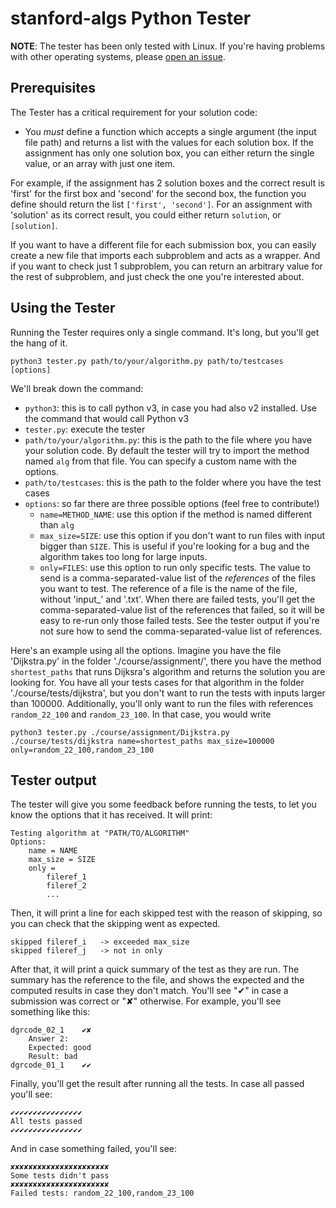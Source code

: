 # stanford-algs Python Tester

**NOTE**: The tester has been only tested with Linux. If you're having problems
with other operating systems, please
[open an issue](https://github.com/beaunus/stanford-algs/issues/new).

## Prerequisites

The Tester has a critical requirement for your solution code:
* You *must* define a function which accepts a single argument (the input file
path) and returns a list with the values for each solution box. If the
assignment has only one solution box, you can either return the single value,
or an array with just one item.

For example, if the assignment has 2 solution boxes and the correct result is
'first' for the first box and 'second' for the second box, the function you
define should return the list `['first', 'second']`. For an assignment with
'solution' as its correct result, you could either return `solution`, or
`[solution]`.

If you want to have a different file for each submission box, you can easily
create a new file that imports each subproblem and acts as a wrapper. And if
you want to check just 1 subproblem, you can return an arbitrary value for the
rest of subproblem, and just check the one you're interested about.


## Using the Tester

Running the Tester requires only a single command.  It's long, but you'll get
the hang of it.

```shell
python3 tester.py path/to/your/algorithm.py path/to/testcases [options]
```

We'll break down the command:

* `python3`: this is to call python v3, in case you had also v2 installed.
Use the command that would call Python v3
* `tester.py`: execute the tester
* `path/to/your/algorithm.py`: this is the path to the file where you have
your solution code. By default the tester will try to import the method named
`alg` from that file. You can specify a custom name with the options.
* `path/to/testcases`: this is the path to the folder where you have the test
cases
* `options`: so far there are three possible options (feel free to contribute!)
	* `name=METHOD_NAME`: use this option if the method is named different than
	`alg`
	* `max_size=SIZE`: use this option if you don't want to run files with input
	bigger than `SIZE`. This is useful if you're looking for a bug and the
	algorithm takes too long for large inputs.
	* `only=FILES`: use this option to run only specific tests. The value to
	send is a comma-separated-value list of the _references_ of the files you
	want to test. The reference of a file is the name of the file, without
	'input_' and '.txt'. When there are failed tests, you'll get the
	comma-separated-value list of the references that failed, so it will be easy
	to re-run only those failed tests. See the tester output if you're not sure
	how to send the comma-separated-value list of references.

Here's an example using all the options. Imagine you have the file
'Dijkstra.py' in the folder './course/assignment/', there you have the method
`shortest_paths` that runs Dijksra's algorithm and returns the solution you
are looking for. You have all your tests cases for that algorithm in the
folder './course/tests/dijkstra', but you don't want to run the tests with
inputs larger than 100000. Additionally, you'll only want to run the files
with references `random_22_100` and `random_23_100`. In that case, you would
write

```shell
python3 tester.py ./course/assignment/Dijkstra.py ./course/tests/dijkstra name=shortest_paths max_size=100000 only=random_22_100,random_23_100
```

## Tester output

The tester will give you some feedback before running the tests, to let you
know the options that it has received. It will print:

```shell
Testing algorithm at "PATH/TO/ALGORITHM"
Options:
	name = NAME
	max_size = SIZE
	only =
		fileref_1
		fileref_2
		...
```

Then, it will print a line for each skipped test with the reason of skipping,
so you can check that the skipping went as expected.

```shell
skipped fileref_i 	-> exceeded max_size
skipped fileref_j 	-> not in only
```

After that, it will print a quick summary of the test as they are run. The
summary has the reference to the file, and shows the expected and the computed
results in case they don't match. You'll see "✔" in case a submission was
correct or "✘" otherwise. For example, you'll see something like this:

```shell
dgrcode_02_1	✔✘
    Answer 2:
	Expected: good
	Result: bad
dgrcode_01_1	✔✔
```

Finally, you'll get the result after running all the tests. In case all passed
you'll see:
```shell
✔✔✔✔✔✔✔✔✔✔✔✔✔✔✔✔
All tests passed
✔✔✔✔✔✔✔✔✔✔✔✔✔✔✔✔
```
And in case something failed, you'll see:
```text
✘✘✘✘✘✘✘✘✘✘✘✘✘✘✘✘✘✘✘✘✘✘
Some tests didn't pass
✘✘✘✘✘✘✘✘✘✘✘✘✘✘✘✘✘✘✘✘✘✘
Failed tests: random_22_100,random_23_100
```
